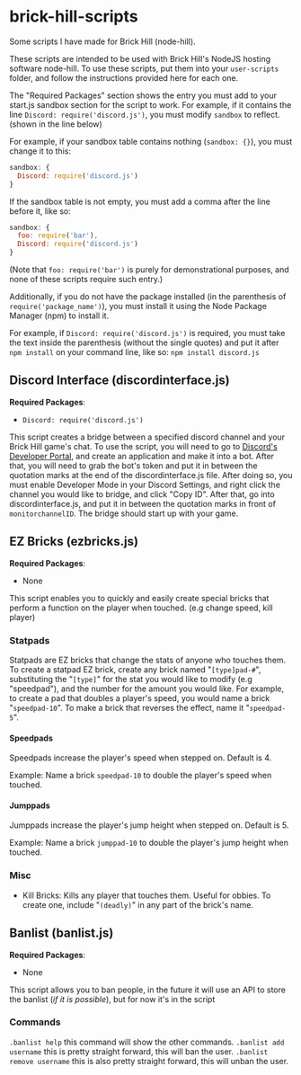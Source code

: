 # brick-hill-scripts
Some scripts I have made for Brick Hill (node-hill).

These scripts are intended to be used with Brick Hill's NodeJS hosting software node-hill.
To use these scripts, put them into your `user-scripts` folder, and follow the instructions provided here for each one.

The "Required Packages" section shows the entry you must add to your start.js sandbox section for the script to work. For example, if it contains the line `Discord: require('discord.js')`, you must modify `sandbox` to reflect. (shown in the line below)

For example, if your sandbox table contains nothing (`sandbox: {}`), you must change it to this:
```javascript
sandbox: {
  Discord: require('discord.js')
}
```
If the sandbox table is not empty, you must add a comma after the line before it, like so:
```javascript
sandbox: {
  foo: require('bar'),
  Discord: require('discord.js')
}
```
(Note that `foo: require('bar')` is purely for demonstrational purposes, and none of these scripts require such entry.)

Additionally, if you do not have the package installed (in the parenthesis of `require('package_name')`), you must install it using the Node Package Manager (npm) to install it.

For example, if `Discord: require('discord.js')` is required, you must take the text inside the parenthesis (without the single quotes) and put it after `npm install` on your command line, like so: `npm install discord.js`
## Discord Interface (discordinterface.js)
**Required Packages**:
- `Discord: require('discord.js')`

This script creates a bridge between a specified discord channel and your Brick Hill game's chat. To use the script, you will need to go to [Discord's Developer Portal](https://discord.com/developers/applications), and create an application and make it into a bot. After that, you will need to grab the bot's token and put it in between the quotation marks at the end of the discordinterface.js file. After doing so, you must enable Developer Mode in your Discord Settings, and right click the channel you would like to bridge, and click "Copy ID". After that, go into discordinterface.js, and put it in between the quotation marks in front of `monitorchannelID`. The bridge should start up with your game.
## EZ Bricks (ezbricks.js)
**Required Packages**:
- None

This script enables you to quickly and easily create special bricks that perform a function on the player when touched. (e.g change speed, kill player)
### Statpads
Statpads are EZ bricks that change the stats of anyone who touches them.
To create a statpad EZ brick, create any brick named "`[type]pad-#`", substituting the "`[type]`" for the stat you would like to modify (e.g "speedpad"), and the number for the amount you would like.
For example, to create a pad that doubles a player's speed, you would name a brick "`speedpad-10`". To make a brick that reverses the effect, name it "`speedpad-5`".
#### Speedpads
Speedpads increase the player's speed when stepped on. Default is 4.

Example: Name a brick `speedpad-10` to double the player's speed when touched.
#### Jumppads
Jumppads increase the player's jump height when stepped on. Default is 5.

Example: Name a brick `jumppad-10` to double the player's jump height when touched.
### Misc
- Kill Bricks: Kills any player that touches them. Useful for obbies. To create one, include "`(deadly)`" in any part of the brick's name.
## Banlist (banlist.js)
**Required Packages**:
- None

This script allows you to ban people, in the future it will use an API to store the banlist (*if it is possible*), but for now it's in the script
### Commands
`.banlist help` this command will show the other commands.
`.banlist add username` this is pretty straight forward, this will ban the user.
`.banlist remove username` this is also pretty straight forward, this will unban the user.
